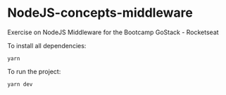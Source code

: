 # NodeJS-concepts-middleware
Exercise on NodeJS Middleware for the Bootcamp GoStack - Rocketseat

To install all dependencies:

<code>yarn</code>

To run the project:

<code>yarn dev</code>
